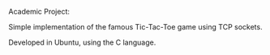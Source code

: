 Academic Project:

Simple implementation of the famous Tic-Tac-Toe game using TCP sockets.

Developed in Ubuntu, using the C language.